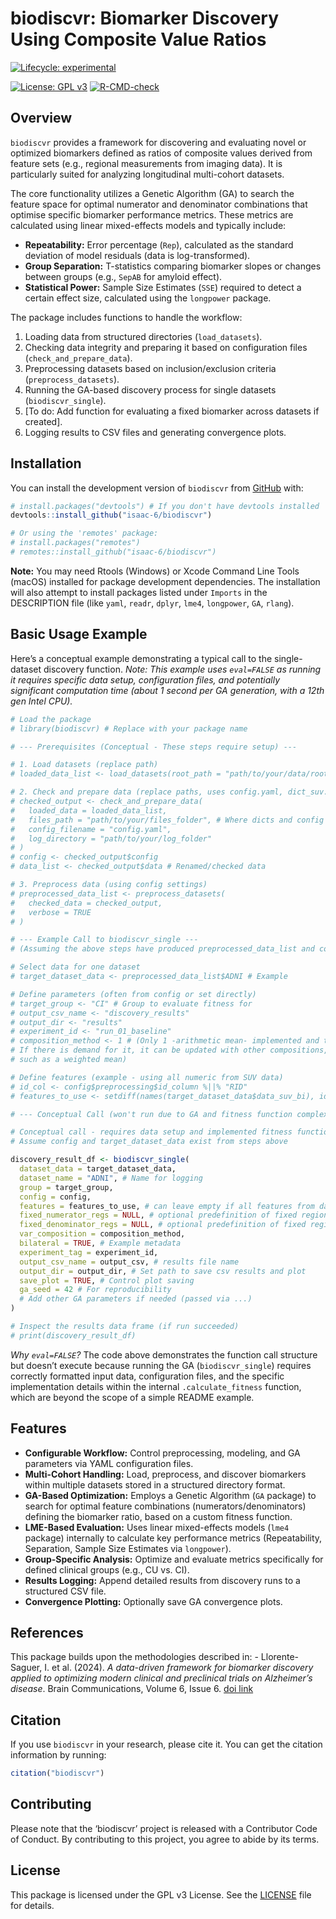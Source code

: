 
<!-- README.md is generated from README.Rmd. Please edit that file -->

# biodiscvr: Biomarker Discovery Using Composite Value Ratios

<!-- badges: start -->

[![Lifecycle:
experimental](https://img.shields.io/badge/lifecycle-experimental-orange.svg)](https://lifecycle.r-lib.org/articles/stages.html#experimental)
<!-- [![CRAN status](https://www.r-pkg.org/badges/version/biodiscvr)](https://CRAN.R-project.org/package=biodiscvr) -->
<!-- [![Codecov test coverage](https://codecov.io/gh/isaac-6/biodiscvr/branch/main/graph/badge.svg)](https://app.codecov.io/gh/isaac-6/biodiscvr?branch=main) -->
[![License: GPL
v3](https://img.shields.io/badge/License-GPLv3-blue.svg)](https://www.gnu.org/licenses/gpl-3.0)
[![R-CMD-check](https://github.com/isaac-6/biodiscvr/actions/workflows/R-CMD-check.yaml/badge.svg)](https://github.com/isaac-6/biodiscvr/actions/workflows/R-CMD-check.yaml)
<!-- badges: end -->

## Overview

`biodiscvr` provides a framework for discovering and evaluating novel or
optimized biomarkers defined as ratios of composite values derived from
feature sets (e.g., regional measurements from imaging data). It is
particularly suited for analyzing longitudinal multi-cohort datasets.

The core functionality utilizes a Genetic Algorithm (GA) to search the
feature space for optimal numerator and denominator combinations that
optimise specific biomarker performance metrics. These metrics are
calculated using linear mixed-effects models and typically include:

- **Repeatability:** Error percentage (`Rep`), calculated as the
  standard deviation of model residuals (data is log-transformed).
- **Group Separation:** T-statistics comparing biomarker slopes or
  changes between groups (e.g., `SepAB` for amyloid effect).
- **Statistical Power:** Sample Size Estimates (`SSE`) required to
  detect a certain effect size, calculated using the `longpower`
  package.

The package includes functions to handle the workflow:

1.  Loading data from structured directories (`load_datasets`).
2.  Checking data integrity and preparing it based on configuration
    files (`check_and_prepare_data`).
3.  Preprocessing datasets based on inclusion/exclusion criteria
    (`preprocess_datasets`).
4.  Running the GA-based discovery process for single datasets
    (`biodiscvr_single`).
5.  \[To do: Add function for evaluating a fixed biomarker across
    datasets if created\].
6.  Logging results to CSV files and generating convergence plots.

## Installation

You can install the development version of `biodiscvr` from
[GitHub](https://github.com/isaac-6/biodiscvr) with:

``` r
# install.packages("devtools") # If you don't have devtools installed
devtools::install_github("isaac-6/biodiscvr")

# Or using the 'remotes' package:
# install.packages("remotes")
# remotes::install_github("isaac-6/biodiscvr")
```

**Note:** You may need Rtools (Windows) or Xcode Command Line Tools
(macOS) installed for package development dependencies. The installation
will also attempt to install packages listed under `Imports` in the
DESCRIPTION file (like `yaml`, `readr`, `dplyr`, `lme4`, `longpower`,
`GA`, `rlang`).

## Basic Usage Example

Here’s a conceptual example demonstrating a typical call to the
single-dataset discovery function. *Note: This example uses `eval=FALSE`
as running it requires specific data setup, configuration files, and
potentially significant computation time (about 1 second per GA
generation, with a 12th gen Intel CPU).*

``` r
# Load the package
# library(biodiscvr) # Replace with your package name

# --- Prerequisites (Conceptual - These steps require setup) ---

# 1. Load datasets (replace path)
# loaded_data_list <- load_datasets(root_path = "path/to/your/data/root")

# 2. Check and prepare data (replace paths, uses config.yaml, dict_suv.csv)
# checked_output <- check_and_prepare_data(
#   loaded_data = loaded_data_list,
#   files_path = "path/to/your/files_folder", # Where dicts and config live
#   config_filename = "config.yaml",
#   log_directory = "path/to/your/log_folder"
# )
# config <- checked_output$config
# data_list <- checked_output$data # Renamed/checked data

# 3. Preprocess data (using config settings)
# preprocessed_data_list <- preprocess_datasets(
#   checked_data = checked_output,
#   verbose = TRUE
# )

# --- Example Call to biodiscvr_single ---
# (Assuming the above steps have produced preprocessed_data_list and config)

# Select data for one dataset
# target_dataset_data <- preprocessed_data_list$ADNI # Example

# Define parameters (often from config or set directly)
# target_group <- "CI" # Group to evaluate fitness for
# output_csv_name <- "discovery_results"
# output_dir <- "results"
# experiment_id <- "run_01_baseline"
# composition_method <- 1 # (Only 1 -arithmetic mean- implemented and tested. 
# If there is demand for it, it can be updated with other compositions, 
# such as a weighted mean)

# Define features (example - using all numeric from SUV data)
# id_col <- config$preprocessing$id_column %||% "RID"
# features_to_use <- setdiff(names(target_dataset_data$data_suv_bi), id_col)

# --- Conceptual Call (won't run due to GA and fitness function complexity) ---
```

``` r
# Conceptual call - requires data setup and implemented fitness function
# Assume config and target_dataset_data exist from steps above

discovery_result_df <- biodiscvr_single(
  dataset_data = target_dataset_data,
  dataset_name = "ADNI", # Name for logging
  group = target_group,
  config = config,
  features = features_to_use, # can leave empty if all features from data_suv_bi
  fixed_numerator_regs = NULL, # optional predefinition of fixed regions
  fixed_denominator_regs = NULL, # optional predefinition of fixed regions
  var_composition = composition_method,
  bilateral = TRUE, # Example metadata
  experiment_tag = experiment_id,
  output_csv_name = output_csv, # results file name
  output_dir = output_dir, # Set path to save csv results and plot
  save_plot = TRUE, # Control plot saving
  ga_seed = 42 # For reproducibility
  # Add other GA parameters if needed (passed via ...)
)

# Inspect the results data frame (if run succeeded)
# print(discovery_result_df)
```

*Why `eval=FALSE`?* The code above demonstrates the function call
structure but doesn’t execute because running the GA
(`biodiscvr_single`) requires correctly formatted input data,
configuration files, and the specific implementation details within the
internal `.calculate_fitness` function, which are beyond the scope of a
simple README example.

## Features

- **Configurable Workflow:** Control preprocessing, modeling, and GA
  parameters via YAML configuration files.
- **Multi-Cohort Handling:** Load, preprocess, and discover biomarkers
  within multiple datasets stored in a structured directory format.
- **GA-Based Optimization:** Employs a Genetic Algorithm (`GA` package)
  to search for optimal feature combinations (numerators/denominators)
  defining the biomarker ratio, based on a custom fitness function.
- **LME-Based Evaluation:** Uses linear mixed-effects models (`lme4`
  package) internally to calculate key performance metrics
  (Repeatability, Separation, Sample Size Estimates via `longpower`).
- **Group-Specific Analysis:** Optimize and evaluate metrics
  specifically for defined clinical groups (e.g., CU vs. CI).
- **Results Logging:** Append detailed results from discovery runs to a
  structured CSV file.
- **Convergence Plotting:** Optionally save GA convergence plots.

## References

This package builds upon the methodologies described in: -
Llorente-Saguer, I. et al. (2024). *A data-driven framework for
biomarker discovery applied to optimizing modern clinical and
preclinical trials on Alzheimer’s disease*. Brain Communications, Volume
6, Issue 6. [doi link](https://doi.org/10.1093/braincomms/fcae438)

## Citation

If you use `biodiscvr` in your research, please cite it. You can get the
citation information by running:

``` r
citation("biodiscvr")
```

## Contributing

Please note that the ‘biodiscvr’ project is released with a Contributor
Code of Conduct. By contributing to this project, you agree to abide by
its terms.

## License

This package is licensed under the GPL v3 License. See the
[LICENSE](LICENSE.md) file for details.
